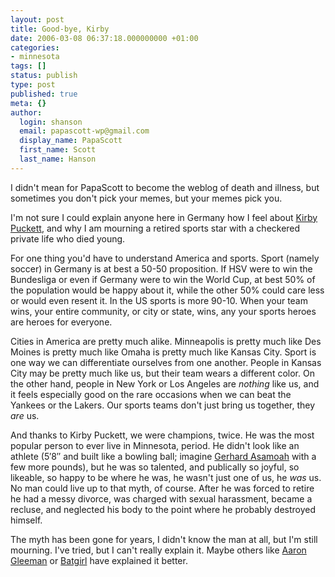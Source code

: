 ```yaml
---
layout: post
title: Good-bye, Kirby
date: 2006-03-08 06:37:18.000000000 +01:00
categories:
- minnesota
tags: []
status: publish
type: post
published: true
meta: {}
author:
  login: shanson
  email: papascott-wp@gmail.com
  display_name: PapaScott
  first_name: Scott
  last_name: Hanson
---
```

<p>I didn't mean for PapaScott to become the weblog of death and illness, but sometimes you don't pick your memes, but your memes pick you. </p>
<p>I'm not sure I could explain anyone here in Germany how I feel about <a href="http://www.nytimes.com/2006/03/07/sports/baseball/07puckett.html?ex=1299387600&en=40679e20011901cc&ei=5090&partner=rssuserland&emc=rss" title="Kirby Puckett, 45, Hall of Fame Outfielder, Dies - New York Times">Kirby Puckett</a>, and why I am mourning a retired sports star with a checkered private life who died young. </p>
<p>For one thing you'd have to understand America and sports. Sport (namely soccer) in Germany is at best a 50-50 proposition. If HSV were to win the Bundesliga or even if Germany were to win the World Cup, at best 50% of the population would be happy about it, while the other 50% could care less or would even resent it. In the US sports is more 90-10. When your team wins, your entire community, or city or state, wins, any your sports heroes are heroes for everyone.</p>
<p>Cities in America are pretty much alike. Minneapolis is pretty much like Des Moines is pretty much like Omaha is pretty much like Kansas City. Sport is one way we can differentiate ourselves from one another. People in Kansas City may be pretty much like us, but their team wears a different color. On the other hand, people in New York or Los Angeles are <em>nothing</em> like us, and it feels especially good on the rare occasions when we can beat the Yankees or the Lakers. Our sports teams don't just bring us together, they <em>are</em> us.</p>
<p>And thanks to Kirby Puckett, we were champions, twice. He was the most popular person to ever live in Minnesota, period. He didn't look like an athlete (5&#x2032;8&#x2033; and built like a bowling ball; imagine <a href="http://www.schalke04.de/525_asamoah/asamoah.php">Gerhard Asamoah</a> with a few more pounds), but he was so talented, and publically so joyful, so likeable, so happy to be where he was, he wasn't just one of us, he <em>was</em> us. No man could live up to that myth, of course. After he was forced to retire he had a messy divorce, was charged with sexual harassment, became a recluse, and neglected his body to the point where he probably destroyed himself. </p>
<p>The myth has been gone for years, I didn't know the man at all, but I'm still mourning. I've tried, but I can't really explain it. Maybe others like <a href="http://www.aarongleeman.com/2006_03_05_baseballblog_archive.html#114178742700427815" title="AaronGleeman.com: Remembering Kirby">Aaron Gleeman</a> or <a href="http://www.bat-girl.com/archives/001391.php" title="Batgirl: Good-bye, Kirby Puckett">Batgirl</a> have explained it better.</p>
